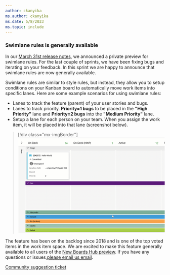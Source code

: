 ```yaml
---
author: ckanyika
ms.author: ckanyika
ms.date: 5/8/2023
ms.topic: include
---
```


### Swimlane rules is generally available

In our [March 31st release notes](/azure/devops/release-notes/2023/sprint-219-update#swimlane-rules-private-preview), we announced a private preview for swimlane rules. For the last couple of sprints, we have been fixing bugs and iterating on your feedback. In this sprint we are happy to announce that swimlane rules are now generally available.

Swimlane rules are similar to style rules, but instead, they allow you to setup conditions on your Kanban board to automatically move work items into specific lanes. Here are some example scenarios for using swimlane rules:

* Lanes to track the feature (parent) of your user stories and bugs.
* Lanes to track priority. **Priority=1 bugs** to be placed in the **"High Priority"** lane and **Priority=2 bugs** into the **"Medium Priority"** lane.
* Setup a lane for each person on your team. When you assign the work item, it will be placed into that lane (screenshot below).

> [!div class="mx-imgBorder"]
> ![Gif to demo editing of shareable picklist fields.](../../media/221-boards-01.gif "gif to demo editing of shareable picklist fields")

The feature has been on the backlog since 2018 and is one of the top voted items in the work item space. We are excited to make this feature generally available to all users of the [New Boards Hub preview](/azure/devops/release-notes/2022/sprint-202-update#new-boards-hubs-now-available-in-public-preview). If you have any questions or issues,[please email us email](mailto:%20dahellem@microsoft.com).

[Community suggestion ticket](https://developercommunity.visualstudio.com/t/swimlanes-rules/365710)